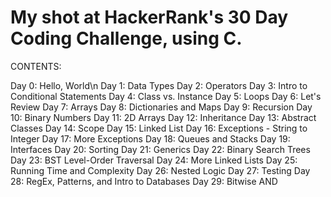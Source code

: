 # My shot at HackerRank's 30 Day Coding Challenge, using C.


CONTENTS:

Day 0: Hello, World\n
Day 1: Data Types
Day 2: Operators
Day 3: Intro to Conditional Statements
Day 4: Class vs. Instance
Day 5: Loops
Day 6: Let's Review
Day 7: Arrays
Day 8: Dictionaries and Maps
Day 9: Recursion
Day 10: Binary Numbers
Day 11: 2D Arrays
Day 12: Inheritance
Day 13: Abstract Classes
Day 14: Scope
Day 15: Linked List
Day 16: Exceptions - String to Integer
Day 17: More Exceptions
Day 18: Queues and Stacks
Day 19: Interfaces
Day 20: Sorting
Day 21: Generics
Day 22: Binary Search Trees
Day 23: BST Level-Order Traversal
Day 24: More Linked Lists
Day 25: Running Time and Complexity
Day 26: Nested Logic
Day 27: Testing
Day 28: RegEx, Patterns, and Intro to Databases
Day 29: Bitwise AND

